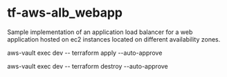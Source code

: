 # tf-aws-alb_webapp

Sample implementation of an application load balancer for a web application hosted on ec2 instances located on different availability zones.


aws-vault exec dev -- terraform apply --auto-approve

aws-vault exec dev -- terraform destroy --auto-approve
